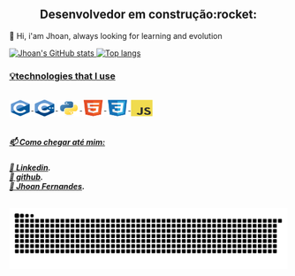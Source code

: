 <h2 align="center"> 
	Desenvolvedor em construção:rocket:
</h2>
 <p>🤙 Hi, i'am Jhoan, always looking for learning and evolution<p>

<div>
    <a href="https://github.com/JhoanDev">
    <img height="180" alt="Jhoan's GitHub stats" src="https://github-readme-stats.vercel.app/api?username=JhoanDev&show_icons=true&theme=tokyonight&card_width=380">
    <img height="180" alt="Top langs" src="https://github-readme-stats.vercel.app/api/top-langs/?username=JhoanDev&layout=compact&theme=tokyonight&card_width=180">
</div>
	
### :bulb:technologies that I use
	
<div style="display: inline_block"><br>
  <img align="center" alt="Jhoan-C" height="30" width="40" src="https://github.com/devicons/devicon/blob/master/icons/c/c-original.svg">
  <img align="center" alt="Jhoan-Cpp" height="30" width="40" src="https://github.com/devicons/devicon/blob/master/icons/cplusplus/cplusplus-original.svg">
  <img align="center" alt="Jhoan-Python" height="30" width="40" src="https://github.com/devicons/devicon/blob/master/icons/python/python-original.svg">
  <img align="center" alt="Jhoan-Html5" height="30" width="40" src="https://github.com/devicons/devicon/blob/master/icons/html5/html5-original.svg">
  <img align="center" alt="Jhoan-Css3" height="30" width="40" src="https://github.com/devicons/devicon/blob/master/icons/css3/css3-original.svg">
  <img align="center" alt="Jhoan-JavaScript" height="30" width="40" src="https://github.com/devicons/devicon/blob/master/icons/javascript/javascript-original.svg">
</div></br>

<h5>📫 Como chegar até mim:<h5>
<a href="https://www.linkedin.com/in/jhoan-fernandes/">🔗 Linkedin</a>.<br/>
<a href="https://github.com/JhoanDev">🔗 github</a>.<br/>
<a href="mailto:jhoandev.log@gmail.com">📧 Jhoan Fernandes</a>.<br/>
<br/>
	
![Snake animation](https://github.com/brunopaiva1/brunopaiva1/blob/output/github-contribution-grid-snake.svg)
</div>
